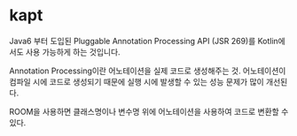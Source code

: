 # kapt

Java6 부터 도입된 Pluggable Annotation Processing API (JSR 269)를 Kotlin에서도 사용 가능하게 하는 것입니다.

Annotation Processing이란 어노테이션을 실제 코드로 생성해주는 것. 어노테이션이 컴파일 시에 코드로 생성되기 때문에 실행 시에 발생할 수 있는 성능 문제가 많이 개선된다.

ROOM을 사용하면 클래스명이나 변수명 위에 어노테이션을 사용하여 코드로 변환할 수 있다.